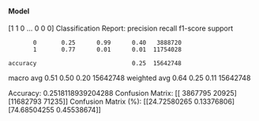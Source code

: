 #### Model
[1 1 0 ... 0 0 0]
Classification Report:
              precision    recall  f1-score   support

           0       0.25      0.99      0.40   3888720
           1       0.77      0.01      0.01  11754028

    accuracy                           0.25  15642748
   macro avg       0.51      0.50      0.20  15642748
weighted avg       0.64      0.25      0.11  15642748

Accuracy: 0.2518118939204288
Confusion Matrix:
[[ 3867795    20925]
 [11682793    71235]]
Confusion Matrix (%):
[[24.72580265  0.13376806]
 [74.68504255  0.45538674]]
